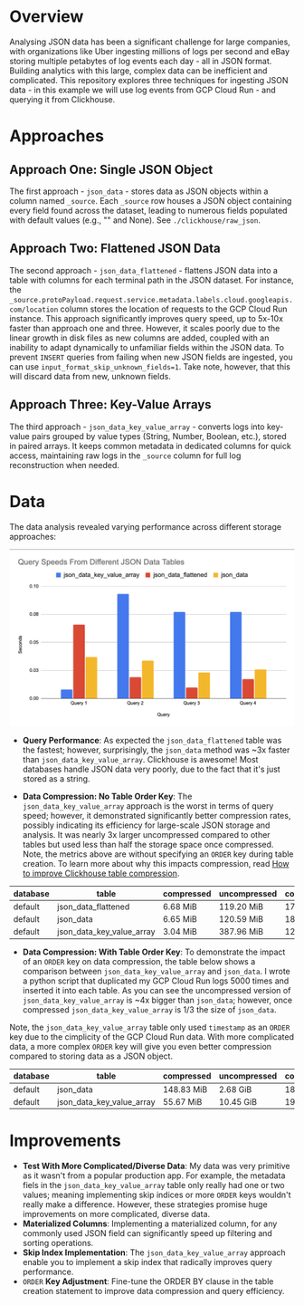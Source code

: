 # Overview

Analysing JSON data has been a significant challenge for large companies, with organizations like Uber ingesting millions of logs per second and eBay storing multiple petabytes of log events each day - all in JSON format. Building analytics with this large, complex data can be inefficient and complicated. This repository explores three techniques for ingesting JSON data - in this example we will use log events from GCP Cloud Run - and querying it from Clickhouse.

# Approaches

## Approach One: Single JSON Object

The first approach - `json_data` - stores data as JSON objects within a column named `_source`. Each `_source` row houses a JSON object containing every field found across the dataset, leading to numerous fields populated with default values (e.g., "" and None). See `./clickhouse/raw_json`.

## Approach Two: Flattened JSON Data

The second approach - `json_data_flattened` - flattens JSON data into a table with columns for each terminal path in the JSON dataset. For instance, the `_source.protoPayload.request.service.metadata.labels.cloud.googleapis.com/location` column stores the location of requests to the GCP Cloud Run instance. This approach significantly improves query speed, up to 5x-10x faster than approach one and three. However, it scales poorly due to the linear growth in disk files as new columns are added, coupled with an inability to adapt dynamically to unfamiliar fields within the JSON data. To prevent `INSERT` queries from failing when new JSON fields are ingested, you can use `input_format_skip_unknown_fields=1`. Take note, however, that this will discard data from new, unknown fields.
 
## Approach Three: Key-Value Arrays

The third approach - `json_data_key_value_array` - converts logs into key-value pairs grouped by value types (String, Number, Boolean, etc.), stored in paired arrays. It keeps common metadata in dedicated columns for quick access, maintaining raw logs in the `_source` column for full log reconstruction when needed.

# Data

The data analysis revealed varying performance across different storage approaches:

![Query Performance](data/query_performance.png)

- **Query Performance**: As expected the `json_data_flattened` table was the fastest; however, surprisingly, the `json_data` method was ~3x faster than `json_data_key_value_array`. Clickhouse is awesome! Most databases handle JSON data very poorly, due to the fact that it's just stored as a string. 


- **Data Compression: No Table Order Key**: The `json_data_key_value_array` approach is the worst in terms of query speed; however, it demonstrated significantly better compression rates, possibly indicating its efficiency for large-scale JSON storage and analysis.  It was nearly 3x larger uncompressed compared to other tables but used less than half the storage space once compressed. Note, the metrics above are without specifying an `ORDER` key during table creation. To learn more about why this impacts compression, read [How to improve Clickhouse table compression](https://medium.com/datadenys/how-to-improve-clickhouse-table-compression-697ef8f4ccb3).

| database | table                      | compressed | uncompressed | compr_rate | rows   | part_count |
|----------|----------------------------|------------|--------------|------------|--------|------------|
| default  | json_data_flattened        | 6.68 MiB   | 119.20 MiB   | 17.84      | 249700 | 3          |
| default  | json_data                  | 6.65 MiB   | 120.59 MiB   | 18.14      | 249700 | 3          |
| default  | json_data_key_value_array  | 3.04 MiB   | 387.96 MiB   | 127.44     | 249700 | 3          |

- **Data Compression: With Table Order Key**: To demonstrate the impact of an `ORDER` key on data compression, the table below shows a comparison between `json_data_key_value_array` and `json_data`. I wrote a python script that duplicated my GCP Cloud Run logs 5000 times and inserted it into each table. As you can see the uncompressed version of `json_data_key_value_array` is ~4x bigger than `json_data`; however, once compressed `json_data_key_value_array` is 1/3 the size of `json_data`. 

Note, the `json_data_key_value_array` table only used `timestamp` as an `ORDER` key due to the cimplicity of the GCP Cloud Run data. With more complicated data, a more complex `ORDER` key will give you even better compression compared to storing data as a JSON object. 

| database | table                      | compressed | uncompressed | compr_rate | rows   | part_count |
|----------|----------------------------|------------|--------------|------------|--------|------------|
| default  | json_data                  | 148.83 MiB   | 2.68 GiB   | 18.14      | 5675000 | 1          |
| default  | json_data_key_value_array  | 55.67 MiB   | 10.45 GiB   | 192.24     | 5675000 | 1          |


# Improvements
- **Test With More Complicated/Diverse Data**: My data was very primitive as it wasn't from a popular production app. For example, the metadata fiels in the `json_data_key_value_array` table only really had one or two values; meaning implementing skip indices or more `ORDER` keys wouldn't really make a difference. However, these strategies promise huge improvements on more complicated, diverse data. 
- **Materialized Columns**: Implementing a materialized column, for any commonly used JSON field can significantly speed up filtering and sorting operations.
- **Skip Index Implementation**: The `json_data_key_value_array` approach enable you to implement a skip index that radically improves query performance. 
- `ORDER` **Key Adjustment**: Fine-tune the ORDER BY clause in the table creation statement to improve data compression and query efficiency.
